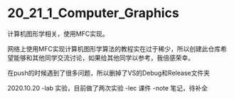 # 20_21_1_Computer_Graphics
 计算机图形学相关，使用MFC实现。

网络上使用MFC实现计算机图形学算法的教程实在过于稀少，所以创建此仓库希望能够和其他同学交流讨论，如果给其他同学以参考，我倍感荣幸。

在push的时候遇到了很多问题，所以删掉了VS的Debug和Release文件夹


2020.10.20
-lab    实验，目前做了两次实验
-lec    课件
-note   笔记，待补全
